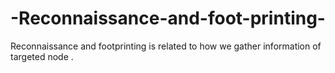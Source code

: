 # -Reconnaissance-and-foot-printing-
 Reconnaissance and footprinting is related to how we gather information of targeted node . 
